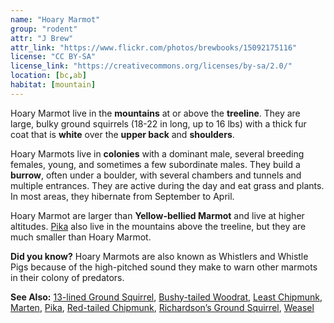 ```yaml
---
name: "Hoary Marmot"
group: "rodent"
attr: "J Brew"
attr_link: "https://www.flickr.com/photos/brewbooks/15092175116"
license: "CC BY-SA"
license_link: "https://creativecommons.org/licenses/by-sa/2.0/"
location: [bc,ab]
habitat: [mountain]
---
```

Hoary Marmot live in the **mountains** at or above the **treeline**. They are large, bulky ground squirrels (18-22 in long, up to 16 lbs) with a thick fur coat that is **white** over the **upper back** and **shoulders**.

Hoary Marmots live in **colonies** with a dominant male, several breeding females, young, and sometimes a few subordinate males. They build a **burrow**, often under a boulder, with several chambers and tunnels and multiple entrances. They are active during the day and eat grass and plants. In most areas, they hibernate from September to April.

Hoary Marmot are larger than __Yellow-bellied Marmot__ and live at higher altitudes. [Pika](/animals/pika) also live in the mountains above the treeline, but they are much smaller than Hoary Marmot.

**Did you know?** Hoary Marmots are also known as Whistlers and Whistle Pigs because of the high-pitched sound they make to warn other marmots in their colony of predators.

<!-- generated, do not edit -->
**See Also:**
[13-lined Ground Squirrel](/animals/13linegs),
[Bushy-tailed Woodrat](/animals/buwrat),
[Least Chipmunk](/animals/leastchip),
[Marten](/animals/marten),
[Pika](/animals/pika),
[Red-tailed Chipmunk](/animals/retchip),
[Richardson’s Ground Squirrel](/animals/richgs),
[Weasel](/animals/weasel)
